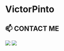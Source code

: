 # VictorPinto
## 📫 CONTACT ME

<a target="_blank" href="https://www.linkedin.com/in/victor-pinto-fullstack"><img src="https://img.shields.io/badge/-LinkedIn-0077B5?style=for-the-badge&logo=Linkedin&logoColor=white"></img></a>
<a target="_blank" href="victorpintowake@gmail.com"><img src="https://img.shields.io/badge/-Gmail-D14836?style=for-the-badge&logo=Gmail&logoColor=white"></img></a>
